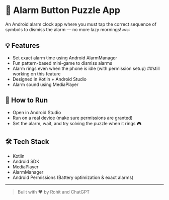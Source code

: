 # 🔔 Alarm Button Puzzle App

An Android alarm clock app where you must tap the correct sequence of symbols to dismiss the alarm — no more lazy mornings! 💤💥

## 💡 Features
- Set exact alarm time using Android AlarmManager
- Fun pattern-based mini-game to dismiss alarms
- Alarm rings even when the phone is idle (with permission setup) ##still working on this feature
- Designed in Kotlin + Android Studio
- Alarm sound using MediaPlayer

## 🚀 How to Run
- Open in Android Studio
- Run on a real device (make sure permissions are granted)
- Set the alarm, wait, and try solving the puzzle when it rings 🎮

## 🛠 Tech Stack
- Kotlin
- Android SDK
- MediaPlayer
- AlarmManager
- Android Permissions (Battery optimization & exact alarms)

---

> Built with ❤️ by Rohit and ChatGPT
